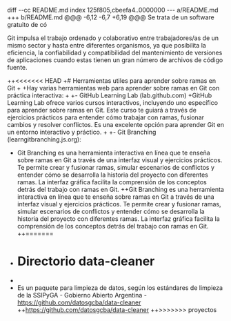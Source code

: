 diff --cc README.md
index 125f805,cbeefa4..0000000
--- a/README.md
+++ b/README.md
@@@ -6,12 -6,7 +6,19 @@@ Se trata de un software gratuito de có
  
  Git impulsa el trabajo ordenado y colaborativo entre trabajadores/as de un mismo sector y hasta entre diferentes organismos, ya que posibilita la eficiencia, la confiabilidad y compatibilidad del mantenimiento de versiones de aplicaciones cuando estas tienen un gran número de archivos de código fuente.
  
++<<<<<<< HEAD
 +# Herramientas utiles para aprender sobre ramas en Git
 +
 +Hay varias herramientas web para aprender sobre ramas en Git con práctica interactiva:
 +
 +- GitHub Learning Lab (lab.github.com)
 +GitHub Learning Lab ofrece varios cursos interactivos, incluyendo uno específico para aprender sobre ramas en Git. Este curso te guiará a través de ejercicios prácticos para entender cómo trabajar con ramas, fusionar cambios y resolver conflictos. Es una excelente opción para aprender Git en un entorno interactivo y práctico.
 +
 +- Git Branching (learngitbranching.js.org):
- Git Branching es una herramienta interactiva en línea que te enseña sobre ramas en Git a través de una interfaz visual y ejercicios prácticos. Te permite crear y fusionar ramas, simular escenarios de conflictos y entender cómo se desarrolla la historia del proyecto con diferentes ramas. La interfaz gráfica facilita la comprensión de los conceptos detrás del trabajo con ramas en Git.
++Git Branching es una herramienta interactiva en línea que te enseña sobre ramas en Git a través de una interfaz visual y ejercicios prácticos. Te permite crear y fusionar ramas, simular escenarios de conflictos y entender cómo se desarrolla la historia del proyecto con diferentes ramas. La interfaz gráfica facilita la comprensión de los conceptos detrás del trabajo con ramas en Git.
++=======
+ # Directorio data-cleaner
+ 
+ Es un paquete para limpieza de datos, según los estándares de limpieza de la SSIPyGA - Gobierno Abierto Argentina
 -https://github.com/datosgcba/data-cleaner
++https://github.com/datosgcba/data-cleaner
++>>>>>>> proyectos
